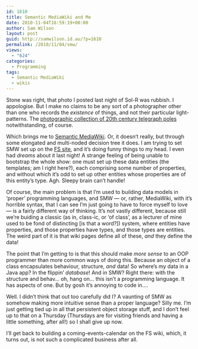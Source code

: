 ```yaml
---
id: 1610
title: Semantic MediaWiki and Me
date: 2010-11-04T16:59:19+00:00
author: Sam Wilson
layout: post
guid: http://samwilson.id.au/?p=1610
permalink: /2010/11/04/smw/
views:
  - "624"
categories:
  - Programming
tags:
  - Semantic MediaWiki
  - wikis
---
```

Stone was right, that photo I posted last night of Sol-R was rubbish. I appologise. But I make no claims to be any sort of a photographer other than one who records the _existence_ of things, and not their particular light-patterns. The [photographic collection of 20th century telegraph poles](http://www.utilityasset.com.au) notwithstanding, of course.

Which brings me to [Semantic MediaWiki](http://semantic-mediawiki.org). Or, it doesn’t really, but through some elongated and multi-noded decision tree it does. I am trying to set SMW set up on the [FS site](http://fremantlesociety.org.au/wiki/Special:Version), and it’s doing funny things to my head. I even had _dreams_ about it last night! A strange feeling of being unable to bootstrap the whole show: one must set up these data entities (the templates; am I right here?), each comprising some number of properties, and without which it’s odd to set up other entities whose properties are of this entity’s type. Agh. Sleepy brain can’t handle!

Of course, the main problem is that I’m used to building data models in ‘proper’ programming languages, and SMW — or, rather, MediaWiki, with it’s horrible syntax, that I can see I’m just going to have to force myself to love — is a fairly different way of thinking. It’s not vastly different, because still we’re buiding a classic (as in, class-ic, or ‘of class’, as a lecturer of mine used to be fond of distincting [is that a word?]) system, where entities have properties, and those properties have types, and those types are entities. The weird part of it is that wiki pages define all of these, _and_ they define the data!

The point that I’m getting to is that this should make _more sense_ to an OOP programmer than more common ways of doing this. Because an object of a class encapsulates behaviour, structure, _and_ data! So where’s my data in a Java app? In the flippin’ _database_! And in SMW? Right there: with the structure and behav… oh, hang on… this isn’t a programming language. It has aspects of one. But by gosh it’s annoying to code in….

Well. I didn’t think that out too carefully did I? A vaunting of SMW as somehow making more intuitive sense than a proper language? Silly me. I’m just getting tied up in all that persistent object storage stuff, and I don’t feel up to that on a Thursday (Thursdays are for visiting friends and having a little something, after all!) so I shall give up now.

I’ll get back to building a coming-events-calendar on the FS wiki, which, it turns out, is not such a complicated business after all.